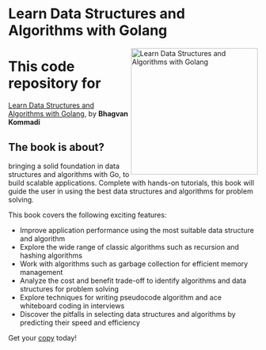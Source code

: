 


# Learn Data Structures and Algorithms with Golang

<a href="https://www.packtpub.com/application-development/learn-data-structures-and-algorithms-golang?utm_source=github&utm_medium=repository&utm_campaign=9781789618501 "><img src="https://d1ldz4te4covpm.cloudfront.net/sites/default/files/imagecache/ppv4_main_book_cover/9781789618501.png" alt="Learn Data Structures and Algorithms with Golang" height="256px" align="right"></a>

# This code repository for 
[Learn Data Structures and Algorithms with Golang](https://www.packtpub.com/application-development/learn-data-structures-and-algorithms-golang?utm_source=github&utm_medium=repository&utm_campaign=9781789618501), by **Bhagvan Kommadi**

## The book is about?
bringing a solid foundation in data structures and algorithms with Go, to build scalable applications. Complete with hands-on tutorials, this book will guide the user in using the best data structures and algorithms for problem solving.

This book covers the following exciting features:
* Improve application performance using the most suitable data structure and algorithm 
* Explore the wide range of classic algorithms such as recursion and hashing algorithms 
* Work with algorithms such as garbage collection for efficient memory management 
* Analyze the cost and benefit trade-off to identify algorithms and data structures for problem solving 
* Explore techniques for writing pseudocode algorithm and ace whiteboard coding in interviews 
* Discover the pitfalls in selecting data structures and algorithms by predicting their speed and efficiency 

 Get your [copy](https://www.amazon.com/dp/1789618509) today!



